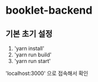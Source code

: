 # booklet-backend

## 기본 초기 설정
1. 'yarn install'
2. 'yarn run build'
3. 'yarn run start'

'localhost:3000' 으로 접속해서 확인
